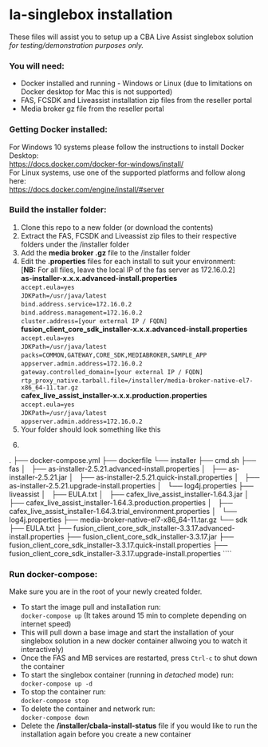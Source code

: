 # la-singlebox installation
These files will assist you to setup up a CBA Live Assist singlebox solution *for testing/demonstration purposes only.*

### You will need:
- Docker installed and running - Windows or Linux (due to limitations on Docker desktop for Mac this is not supported)
- FAS, FCSDK and Liveassist installation zip files from the reseller portal
- Media broker gz file from the reseller portal

### Getting Docker installed:
For Windows 10 systems please follow the instructions to install Docker Desktop:  
https://docs.docker.com/docker-for-windows/install/  
For Linux systems, use one of the supported platforms and follow along here:  
https://docs.docker.com/engine/install/#server


### Build the installer folder:
1. Clone this repo to a new folder (or download the contents)
2. Extract the FAS, FCSDK and Liveassist zip files to their respective folders under the /installer folder
3. Add the **media broker .gz** file to the /installer folder
4. Edit the **.properties** files for each install to suit your environment:  
[**NB:** For all files, leave the local IP of the fas server as 172.16.0.2]  
**as-installer-x.x.x.advanced-install.properties**  
`accept.eula=yes`  
`JDKPath=/usr/java/latest`  
`bind.address.service=172.16.0.2`  
`bind.address.management=172.16.0.2`  
`cluster.address=[your external IP / FQDN]`  
**fusion_client_core_sdk_installer-x.x.x.advanced-install.properties**  
`accept.eula=yes`  
`JDKPath=/usr/java/latest`  
`packs=COMMON,GATEWAY,CORE_SDK,MEDIABROKER,SAMPLE_APP`  
`appserver.admin.address=172.16.0.2`  
`gateway.controlled_domain=[your external IP / FQDN]`  
`rtp_proxy_native.tarball.file=/installer/media-broker-native-el7-x86_64-11.tar.gz`  
**cafex_live_assist_installer-x.x.x.production.properties**  
`accept.eula=yes`  
`JDKPath=/usr/java/latest`  
`appserver.admin.address=172.16.0.2`
5. Your folder should look something like this
6. ````
.
├── docker-compose.yml
├── dockerfile
└── installer
    ├── cmd.sh
    ├── fas
    │   ├── as-installer-2.5.21.advanced-install.properties
    │   ├── as-installer-2.5.21.jar
    │   ├── as-installer-2.5.21.quick-install.properties
    │   ├── as-installer-2.5.21.upgrade-install.properties
    │   └── log4j.properties
    ├── liveassist
    │   ├── EULA.txt
    │   ├── cafex_live_assist_installer-1.64.3.jar
    │   ├── cafex_live_assist_installer-1.64.3.production.properties
    │   ├── cafex_live_assist_installer-1.64.3.trial_environment.properties
    │   └── log4j.properties
    ├── media-broker-native-el7-x86_64-11.tar.gz
    └── sdk
        ├── EULA.txt
        ├── fusion_client_core_sdk_installer-3.3.17.advanced-install.properties
        ├── fusion_client_core_sdk_installer-3.3.17.jar
        ├── fusion_client_core_sdk_installer-3.3.17.quick-install.properties
        ├── fusion_client_core_sdk_installer-3.3.17.upgrade-install.properties
        ````

### Run docker-compose:
Make sure you are in the root of your newly created folder.
- To start the image pull and installation run:  
`docker-compose up` (It takes around 15 min to complete depending on internet speed)
- This will pull down a base image and start the installation of your singlebox solution in a new docker container allwoing you to watch it interactively)
- Once the FAS and MB services are restarted, press `Ctrl-c` to shut down the container
- To start the singlebox container (running in *detached* mode) run:  
`docker-compose up -d`		
- To stop the container run:  
`docker-compose stop`
- To delete the container and network run:  
`docker-compose down`
- Delete the **/installer/cbala-install-status** file if you would like to run the installation again before you create a new container
